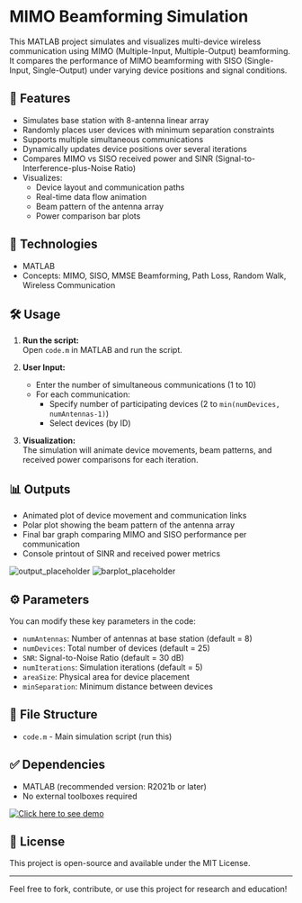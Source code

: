 # MIMO Beamforming Simulation

This MATLAB project simulates and visualizes multi-device wireless communication using MIMO (Multiple-Input, Multiple-Output) beamforming. It compares the performance of MIMO beamforming with SISO (Single-Input, Single-Output) under varying device positions and signal conditions.

## 📌 Features

- Simulates base station with 8-antenna linear array
- Randomly places user devices with minimum separation constraints
- Supports multiple simultaneous communications
- Dynamically updates device positions over several iterations
- Compares MIMO vs SISO received power and SINR (Signal-to-Interference-plus-Noise Ratio)
- Visualizes:
  - Device layout and communication paths
  - Real-time data flow animation
  - Beam pattern of the antenna array
  - Power comparison bar plots

## 🧠 Technologies

- MATLAB
- Concepts: MIMO, SISO, MMSE Beamforming, Path Loss, Random Walk, Wireless Communication

## 🛠️ Usage

1. **Run the script:**  
   Open `code.m` in MATLAB and run the script.

2. **User Input:**  
   - Enter the number of simultaneous communications (1 to 10)
   - For each communication:
     - Specify number of participating devices (2 to `min(numDevices, numAntennas-1)`)
     - Select devices (by ID)

3. **Visualization:**  
   The simulation will animate device movements, beam patterns, and received power comparisons for each iteration.

## 📊 Outputs

- Animated plot of device movement and communication links
- Polar plot showing the beam pattern of the antenna array
- Final bar graph comparing MIMO and SISO performance per communication
- Console printout of SINR and received power metrics

![output_placeholder](https://github.com/user-attachments/assets/968f4da9-b819-4db5-a533-46645a23c20f)
![barplot_placeholder](https://github.com/user-attachments/assets/d215a590-9615-495e-8912-fcfb407a4d7c)


## ⚙️ Parameters

You can modify these key parameters in the code:

- `numAntennas`: Number of antennas at base station (default = 8)
- `numDevices`: Total number of devices (default = 25)
- `SNR`: Signal-to-Noise Ratio (default = 30 dB)
- `numIterations`: Simulation iterations (default = 5)
- `areaSize`: Physical area for device placement
- `minSeparation`: Minimum distance between devices

## 📁 File Structure

- `code.m` - Main simulation script (run this)

## ✅ Dependencies

- MATLAB (recommended version: R2021b or later)
- No external toolboxes required

[![Click here to see demo](https://img.shields.io/badge/Click%20here%20to%20see%20demo-FF6347?style=for-the-badge&logo=appveyor)](https://github.com/Rituraj-Kumar1/MIMO-Beamforming-Simulation/raw/main/Demo.mkv)


## 📃 License

This project is open-source and available under the MIT License.

---

Feel free to fork, contribute, or use this project for research and education!

